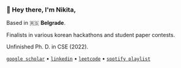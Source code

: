 ### 👋 Hey there, I'm **Nikita**,

Based in 🇷🇸 **Belgrade**. 

Finalists in various korean hackathons and student paper contests. 

Unfinished Ph. D. in CSE (2022).

[`google scholar`](https://scholar.google.com/citations?user=qy3ZD4IAAAAJ&hl=en) • [`linkedin`](https://www.linkedin.com/in/xtenzq/) • [`leetcode`](https://leetcode.com/u/xtenzQ/) • [`spotify playlist`](https://open.spotify.com/playlist/7j4pdc5O6yJbcWC1SkYJA0?si=5afc484b943549c2)
